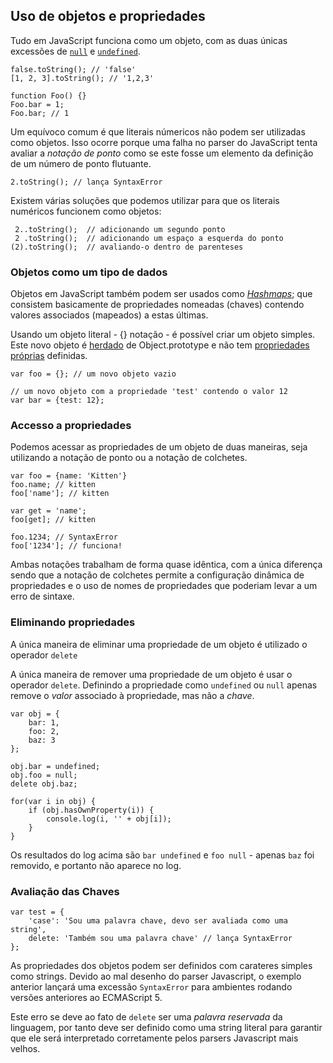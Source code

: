 ## Uso de objetos e propriedades

Tudo em JavaScript funciona como um objeto, com as duas únicas excessões de
[`null`](#core.undefined) e [`undefined`](#core.undefined).

    false.toString(); // 'false'
    [1, 2, 3].toString(); // '1,2,3'

    function Foo() {}
    Foo.bar = 1; 
    Foo.bar; // 1

Um equívoco comum é que literais númericos não podem ser utilizadas como objetos. Isso ocorre porque uma falha no parser do JavaScript tenta avaliar a *notação de ponto* como se 
este fosse um elemento da definição de um número de ponto flutuante.

    2.toString(); // lança SyntaxError

Existem várias soluções que podemos utilizar para que os literais numéricos funcionem como
objetos:

     2..toString();  // adicionando um segundo ponto
     2 .toString();  // adicionando um espaço a esquerda do ponto
    (2).toString();  // avaliando-o dentro de parenteses

### Objetos como um tipo de dados


Objetos em JavaScript também podem ser usados como [*Hashmaps*][1]; que consistem basicamente de propriedades nomeadas (chaves) contendo valores associados (mapeados) a estas últimas.

Usando um objeto literal - {} notação - é possível criar um objeto simples. Este novo objeto é [herdado](#object.prototype) de Object.prototype e não tem [propriedades próprias](#object.hasownproperty) definidas.

    var foo = {}; // um novo objeto vazio

    // um novo objeto com a propriedade 'test' contendo o valor 12
    var bar = {test: 12};

### Accesso a propriedades

Podemos acessar as propriedades de um objeto de duas maneiras, seja utilizando a notação de ponto ou a notação de colchetes.

    var foo = {name: 'Kitten'}
    foo.name; // kitten
    foo['name']; // kitten

    var get = 'name';
    foo[get]; // kitten

    foo.1234; // SyntaxError
    foo['1234']; // funciona!

Ambas notações trabalham de forma quase idêntica, com a única diferença sendo que a notação de colchetes permite a configuração dinâmica de propriedades e o uso de nomes de propriedades que poderiam levar a um erro de sintaxe.


### Eliminando propriedades

A única maneira de eliminar uma propriedade de um objeto é utilizado o operador `delete`

A única maneira de remover uma propriedade de um objeto é usar o operador `delete`. Definindo a propriedade como `undefined` ou `null` apenas remove o *valor* associado à propriedade, mas não a *chave*.

    var obj = {
        bar: 1,
        foo: 2,
        baz: 3
    };
    
    obj.bar = undefined;
    obj.foo = null;
    delete obj.baz;

    for(var i in obj) {
        if (obj.hasOwnProperty(i)) {
            console.log(i, '' + obj[i]);
        }
    }


Os resultados do log acima são `bar undefined` e `foo null` - apenas `baz` foi removido, e portanto não aparece no log.


### Avaliação das Chaves

    var test = {
        'case': 'Sou uma palavra chave, devo ser avaliada como uma string',
        delete: 'Também sou uma palavra chave' // lança SyntaxError
    };

As propriedades dos objetos podem ser definidos com carateres simples como strings. Devido ao mal desenho do parser Javascript, o exemplo anterior lançará uma excessão `SyntaxError` para ambientes rodando versões anteriores ao
ECMAScript 5.

Este erro se deve ao fato de `delete` ser uma *palavra reservada* da linguagem, por tanto deve ser definido como uma string literal para garantir que ele será interpretado corretamente pelos parsers Javascript mais velhos.

[1]: http://en.wikipedia.org/wiki/Hashmap


